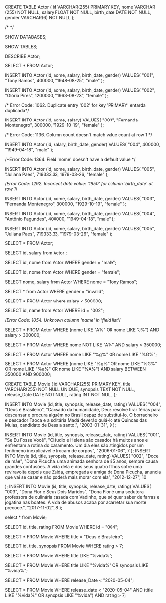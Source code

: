 CREATE TABLE Actor (
    id VARCHAR(255) PRIMARY KEY,
    nome VARCHAR (255) NOT NULL,
    salary FLOAT NOT NULL,
    birth_date DATE NOT NULL,
    gender VARCHAR(6) NOT NULL
);

/*   */

SHOW DATABASES;

SHOW TABLES;

DESCRIBE Actor;

SELECT * FROM Actor;

INSERT INTO Actor (id, nome, salary, birth_date, gender)
VALUES(
  "001", 
  "Tony Ramos",
  400000,
  "1948-08-25", 
  "male"
);

INSERT INTO Actor (id, nome, salary, birth_date, gender)
VALUES(
  "002", 
  "Glória Pires",
  1200000,
  "1963-08-23", 
  "female"
);

/* Error Code: 1062. Duplicate entry '002' for key 'PRIMARY'  entarda duplicada*/

INSERT INTO Actor (id, nome, salary)
VALUES(
  "003", 
  "Fernanda Montenegro",
  300000,
  "1929-10-19", 
  "female"
);

/* Error Code: 1136. Column count doesn't match value count at row 1 */


INSERT INTO Actor (id, salary, birth_date, gender)
VALUES(
  "004",
  400000,
  "1949-04-18", 
  "male"
);

/*Error Code: 1364. Field 'nome' doesn't have a default value */

INSERT INTO Actor (id, nome, salary, birth_date, gender)
VALUES(
  "005", 
  "Juliana Paes",
  719333.33,
  1979-03-26, 
  "female"
);

/*Error Code: 1292. Incorrect date value: '1950' for column 'birth_date' at row 1*/


INSERT INTO Actor (id, nome, salary, birth_date, gender)
VALUES(
  "003", 
  "Fernanda Montenegro",
  300000,
  "1929-10-19", 
  "female"
);

INSERT INTO Actor (id, nome, salary, birth_date, gender)
VALUES(
  "004", 
  "Antônio Fagundes",
  400000,
  "1949-04-18", 
  "male"
);

INSERT INTO Actor (id, nome, salary, birth_date, gender)
VALUES(
  "005", 
  "Juliana Paes",
  719333.33,
  "1979-03-26", 
  "female"
);

SELECT * FROM Actor;

SELECT id, salary from Actor ;

SELECT id, nome from Actor WHERE gender = "male";

SELECT id, nome from Actor WHERE gender = "female";

SELECT nome, salary from Actor WHERE nome = "Tony Ramos";

SELECT * from Actor WHERE gender = "invalid";

SELECT * FROM Actor where salary < 500000;

SELECT id, name from Actor WHERE id = "002";

/*Error Code: 1054. Unknown column 'name' in 'field list'*/

SELECT * FROM Actor
WHERE (nome LIKE "A%" OR nome LIKE "J%") AND salary > 300000;

SELECT * FROM Actor
WHERE nome NOT LIKE "A%" AND salary > 350000;

SELECT * FROM Actor
WHERE nome LIKE "%g%" OR nome LIKE "%G%";


SELECT * FROM Actor
WHERE 
	(nome LIKE "%g%" OR nome LIKE "%G%" OR nome LIKE "%a%" OR nome LIKE "%A%")
  AND salary BETWEEN 350000 AND 900000;


CREATE TABLE Movie (
	id VARCHAR(255) PRIMARY KEY,
    title VARCHAR(255) NOT NULL UNIQUE,
    synopsis TEXT NOT NULL,
    release_Date DATE NOT NULL,
    rating INT NOT NULL
);

INSERT INTO Movie (id, title, synopsis, release_date, rating) 
VALUES(
	"004",
    "Deus é Brasileiro",
    "Cansado da humanidade, Deus resolve tirar férias para descansar e procura alguém no Brasil capaz de substituí-lo. O borracheiro e pescador Taoca e a solitária Madá deverão guiá-lo até Quincas das Mulas, candidato de Deus a santo.",
    "2003-01-31",
    9
);

INSERT INTO Movie (id, title, synopsis, release_date, rating) 
VALUES(
	"001",
    "Se Eu Fosse Você",
    "Cláudio e Helena são casados há muitos anos e enfrentam a rotina do casamento. Um dia eles são atingidos por um fenômeno inexplicável e trocam de corpos",
    "2006-01-06",
    7
);
INSERT INTO Movie (id, title, synopsis, release_date, rating) 
VALUES(
	"002",
	"Doce de mãe",
    "Dona Picucha, uma animada senhora de 85 anos, sempre causa grandes confusões. A vida dela e dos seus quatro filhos sofre uma reviravolta depois que Zaida, empregada e amiga de Dona Picucha, anuncia que vai se casar e não poderá mais morar com ela",
	"2012-12-27",
	10

);
INSERT INTO Movie (id, title, synopsis, release_date, rating) 
VALUES(
	"003",
	"Dona Flor e Seus Dois Maridos",
	"Dona Flor é uma sedutora professora de culinária casada com Vadinho, que só quer saber de farras e jogatina nas boates. A vida de abusos acaba por acarretar sua morte precoce.",
	"2017-11-02",
	8
);


select * from Movie;

SELECT id, title, rating FROM Movie WHERE id = "004";

SELECT * FROM Movie WHERE title = "Deus é Brasileiro";

SELECT id, title, synopsis FROM Movie WHERE rating > 7;

SELECT * FROM Movie
WHERE title LIKE "%vida%";

SELECT * FROM Movie
WHERE title LIKE "%vida%" OR
      synopsis LIKE "%vida%";
      

SELECT * FROM Movie
WHERE release_Date < "2020-05-04";

SELECT * FROM Movie
WHERE release_date < "2020-05-04" AND 
      (title LIKE "%vida%" OR
      synopsis LIKE "%vida") AND rating > 7;